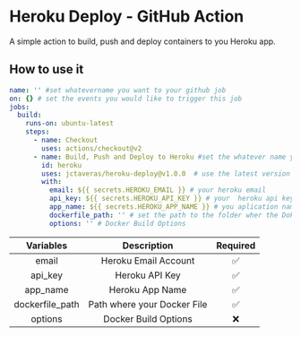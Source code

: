 # Heroku Deploy - GitHub Action

A simple action to build, push and deploy containers to you  Heroku app.

## How to use it

```yml
name: '' #set whatevername you want to your github job
on: {} # set the events you would like to trigger this job
jobs:
  build:
    runs-on: ubuntu-latest
    steps:
      - name: Checkout
        uses: actions/checkout@v2
      - name: Build, Push and Deploy to Heroku #set the whatever name you want to this step
        id: heroku
        uses: jctaveras/heroku-deploy@v1.0.0  # use the latest version of the action
        with:
          email: ${{ secrets.HEROKU_EMAIL }} # your heroku email
          api_key: ${{ secrets.HEROKU_API_KEY }} # your  heroku api key
          app_name: ${{ secrets.HEROKU_APP_NAME }} # you aplication name
          dockerfile_path: '' # set the path to the folder wher the Dokerfile is located
          options: '' # Docker Build Options
```

| Variables          | Description                         | Required       |
|:----------------:|:-----------------------------:|:-------------:|
| email                | Heroku Email Account          | ✅               |
| api_key             | Heroku API Key                    | ✅               |
| app_name         | Heroku App Name               | ✅               |
| dockerfile_path | Path where your Docker File | ✅               |
| options             | Docker Build Options           | ❌               |
